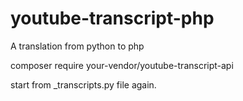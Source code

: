 # youtube-transcript-php
A translation from python to php

composer require your-vendor/youtube-transcript-api

start from _transcripts.py file again.